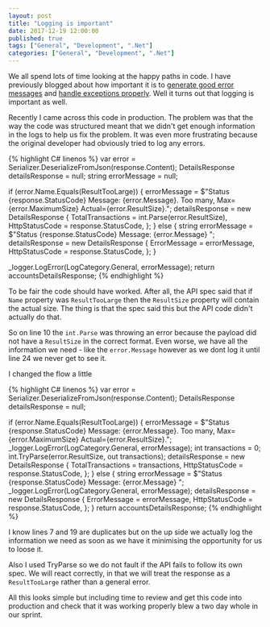 ```yaml
---
layout: post
title: "Logging is important"
date: 2017-12-19 12:00:00
published: true
tags: ["General", "Development", ".Net"]
categories: ["General", "Development", ".Net"]
---
```


We all spend lots of time looking at the happy paths in code. I have previously blogged about how important it is to [generate good error messages][error-post-url] and [handle exceptions properly][exception-post-url]. Well it turns out that logging is important as well.

Recently I came across this code in production. The problem was that the way the code was structured meant that we didn't get enough information in the logs to help us fix the problem. It was even more frustrating because the original developer had obviously tried to log any errors.

{% highlight C# linenos %}
var error = Serializer.DeserializeFromJson<Error>(response.Content);
DetailsResponse detailsResponse = null;
string errorMessage = null;

if (error.Name.Equals(ResultTooLarge))
{
 errorMessage = $"Status {response.StatusCode} Message: {error.Message}. Too many, Max={error.MaximumSize} Actual={error.ResultSize}.";
 detailsResponse = new DetailsResponse
 {
  TotalTransactions = int.Parse(error.ResultSize),
  HttpStatusCode = response.StatusCode,
 };
}
else
{
 string errorMessage = $"Status {response.StatusCode} Message: {error.Message} ";
 detailsResponse = new DetailsResponse
 {
  ErrorMessage = errorMessage,
  HttpStatusCode = response.StatusCode,
 };
}

_logger.LogError(LogCategory.General, errorMessage);
return accountsDetailsResponse;
{% endhighlight %}

To be fair the code should have worked. After all, the API spec said that if `Name` property was `ResultTooLarge` then the `ResultSize` property will contain the actual size. The thing is that the spec said this but the API code didn't actually do that.

So on line 10 the `int.Parse` was throwing an error because the payload did not have a `ResultSize` in the correct format. Even worse, we have all the information we need - like the `error.Message` however as we dont log it until line 24 we never get to see it.

I changed the flow a little

{% highlight C# linenos %}
var error = Serializer.DeserializeFromJson<Error>(response.Content);
DetailsResponse detailsResponse = null;

if (error.Name.Equals(ResultTooLarge))
{
 errorMessage = $"Status {response.StatusCode} Message: {error.Message}. Too many, Max={error.MaximumSize} Actual={error.ResultSize}.";
 _logger.LogError(LogCategory.General, errorMessage);
 int transactions = 0;
 int.TryParse(error.ResultSize, out transactions);
 detailsResponse = new DetailsResponse
 {
  TotalTransactions = transactions,
  HttpStatusCode = response.StatusCode,
 };
}
else
{
 string errorMessage = $"Status {response.StatusCode} Message: {error.Message} ";
 _logger.LogError(LogCategory.General, errorMessage);
 detailsResponse = new DetailsResponse
 {
  ErrorMessage = errorMessage,
  HttpStatusCode = response.StatusCode,
 };
}
return accountsDetailsResponse;
{% endhighlight %}

I know lines 7 and 19 are duplicates but on the up side we actually log the information we need as soon as we have it minimising the opportunity for us to loose it.

Also I used TryParse so we do not fault if the API fails to follow its own spec. We will react correctly, in that we will treat the response as a `ResultTooLarge` rather than a general error.

All this looks simple but including time to review and get this code into production and check that it was working properly blew a two day whole in our sprint.

[exception-post-url]:	/blog/2011/04/26/exception-handling-in-a-tryfinally-block
[error-post-url]:		/blog/2013/08/26/error-messages-are-important



